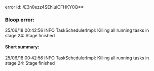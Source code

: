 error id: /E3n0ezz4SEhluiCFHKY0Q==
### Bloop error:

25/06/18 00:42:56 INFO TaskSchedulerImpl: Killing all running tasks in stage 24: Stage finished
#### Short summary: 

25/06/18 00:42:56 INFO TaskSchedulerImpl: Killing all running tasks in stage 24: Stage finished